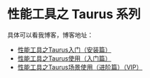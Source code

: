 # 性能工具之 Taurus 系列

具体可以看我博客，博客地址： 
- [性能工具之Taurus入门（安装篇）](https://zuozewei.blog.csdn.net/article/details/102719878)
- [性能工具之Taurus使用（入门篇）](https://zuozewei.blog.csdn.net/article/details/103742437)
- [性能工具之Taurus场景使用（进阶篇）（VIP）](https://mp.weixin.qq.com/s/iibpc3KFwBAu1I_TMu5yBQ)